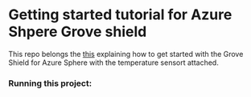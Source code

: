 # Getting started tutorial for Azure Shpere Grove shield

This repo belongs the [this](https://vincent.frl/azure-sphere-part-3/) explaining how to get started with the Grove Shield for Azure Sphere with the temperature sensort attached.

### Running this project:
